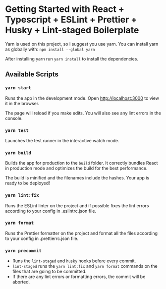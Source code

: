 # Getting Started with React + Typescript + ESLint + Prettier + Husky + Lint-staged Boilerplate

Yarn is used on this project, so I suggest you use yarn.
You can install yarn as globally with: `npm install --global yarn`

After installing yarn run `yarn install` to install the dependencies.

## Available Scripts

### `yarn start`

Runs the app in the development mode.
Open [http://localhost:3000](http://localhost:3000) to view it in the browser.

The page will reload if you make edits.
You will also see any lint errors in the console.

### `yarn test`

Launches the test runner in the interactive watch mode.

### `yarn build`

Builds the app for production to the `build` folder.
It correctly bundles React in production mode and optimizes the build for the best performance.

The build is minified and the filenames include the hashes.
Your app is ready to be deployed!

### `yarn lint:fix`

Runs the ESLint linter on the project and if possible fixes the lint errors according to your config in .eslintrc.json file.

### `yarn format`

Runs the Prettier formatter on the project and format all the files according to your config in .prettierrc.json file.

### `yarn precommit`
- Runs the `lint-staged` and `husky` hooks before every commit.
- `lint-staged` runs the `yarn lint:fix` and `yarn format` commands on the files that are going to be committed.
- If there are any lint errors or formatting errors, the commit will be aborted.
